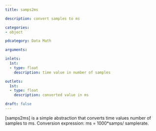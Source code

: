 ```yaml
---
title: samps2ms

description: convert samples to ms

categories:
- object

pdcategory: Data Math

arguments:

inlets:
  1st:
  - type: float
    description: time value in number of samples

outlets:
  1st:
  - type: float
    description: converted value in ms

draft: false
---
```


[samps2ms] is a simple abstraction that converts time values number of samples to ms. Conversion expression: ms = 1000*samps/ samplerate.
